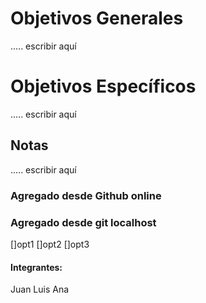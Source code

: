 # Objetivos Generales
..... escribir aquí

# Objetivos Específicos
..... escribir aquí

## Notas
..... escribir aquí

### Agregado desde Github online
### Agregado desde git localhost

[]opt1
[]opt2
[]opt3

#### Integrantes:
Juan
Luis
Ana


